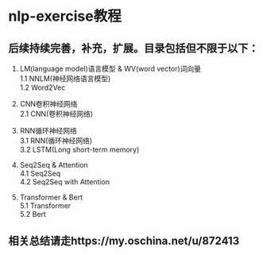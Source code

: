 # nlp-exercise教程
## 后续持续完善，补充，扩展。目录包括但不限于以下：

1. LM(language model)语言模型 & WV(word vector)词向量  
  1.1 NNLM(神经网络语言模型)  
  1.2 Word2Vec
  
2. CNN卷积神经网络  
  2.1 CNN(卷积神经网络)  
  
3. RNN循环神经网络  
  3.1 RNN(循环神经网络)    
  3.2 LSTM(Long short-term memory)  
  
4. Seq2Seq & Attention  
  4.1 Seq2Seq  
  4.2 Seq2Seq with Attention
  
5. Transformer & Bert  
  5.1 Transformer  
  5.2 Bert
  
## 相关总结请走https://my.oschina.net/u/872413
